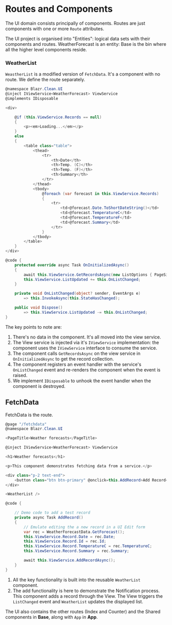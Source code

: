 # Routes and Components

The UI domain consists principally of components.  Routes are just components with one or more `Route` attributes.

The UI project is organised into "Entities": logical data sets with their components and routes.  WeatherForecast is an entity: Base is the bin where all the higher level components reside.

### WeatherList

`WeastherList` is a modified version of `FetchData`.  It's a component with no route.  We define the route separately.

```csharp
@namespace Blazr.Clean.UI
@inject IViewService<WeatherForecast> ViewService
@implements IDisposable

<div>

    @if (this.ViewService.Records == null)
    {
        <p><em>Loading...</em></p>
    }
    else
    {
        <table class="table">
            <thead>
                <tr>
                    <th>Date</th>
                    <th>Temp. (C)</th>
                    <th>Temp. (F)</th>
                    <th>Summary</th>
                </tr>
            </thead>
            <tbody>
                @foreach (var forecast in this.ViewService.Records)
                {
                    <tr>
                        <td>@forecast.Date.ToShortDateString()</td>
                        <td>@forecast.TemperatureC</td>
                        <td>@forecast.TemperatureF</td>
                        <td>@forecast.Summary</td>
                    </tr>
                }
            </tbody>
        </table>
    }
</div>

@code {
    protected override async Task OnInitializedAsync()
    {
        await this.ViewService.GetRecordsAsync(new ListOptions { PageSize = 1000 });
        this.ViewService.ListUpdated += this.OnListChanged;
    }

    private void OnListChanged(object? sender, EventArgs e)
        => this.InvokeAsync(this.StateHasChanged);

    public void Dispose()
        => this.ViewService.ListUpdated -= this.OnListChanged;
}
```

The key points to note are:

1. There's no data in the component.  It's all moved into the view service.
2. The View service is injected via it's `IViewService` implementation: the component uses the `IViewService` interface to consume the service.
3. The component calls `GetRecordsAsync` on the view service in `OnInitializedAsync` to get the record collection.
3. The component registers an event handler with the service's `OnListChanged` event and re-renders the component when the event is raised.
4. We implement `IDisposable` to unhook the event handler when the component is destroyed.

## FetchData

FetchData is the route.

```csharp
@page "/fetchdata"
@namespace Blazr.Clean.UI

<PageTitle>Weather forecasts</PageTitle>

@inject IViewService<WeatherForecast> ViewService

<h1>Weather forecasts</h1>

<p>This component demonstrates fetching data from a service.</p>

<div class="p-2 text-end">
    <button class="btn btn-primary" @onclick=this.AddRecord>Add Record</button>
</div>

<WeatherList />

@code {

    // Demo code to add a test record
    private async Task AddRecord()
    {
        // Emulate editing the a new record in a UI Edit form
        var rec = WeatherForecastData.GetForecast();
        this.ViewService.Record.Date = rec.Date;
        this.ViewService.Record.Id = rec.Id;
        this.ViewService.Record.TemperatureC = rec.TemperatureC;
        this.ViewService.Record.Summary = rec.Summary;

        await this.ViewService.AddRecordAsync();
    }
}
```

1. All the key functionality is built into the reusable `WeatherList` component.
2. The add functionality is here to demonstrate the Notification process.  This component adds a record through the View.  The View triggers the `ListChanged` event and `WeatherList` updates the displayed list.

The UI also contains the other routes (Index and Counter) and the Shared components in **Base**, along with `App` in **App**.
